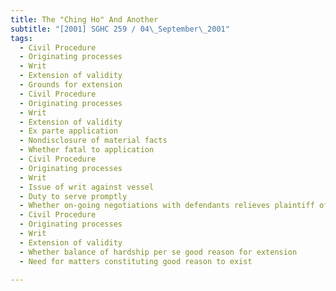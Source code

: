 ```yaml
---
title: The "Ching Ho" And Another 
subtitle: "[2001] SGHC 259 / 04\_September\_2001"
tags:
  - Civil Procedure
  - Originating processes
  - Writ
  - Extension of validity
  - Grounds for extension
  - Civil Procedure
  - Originating processes
  - Writ
  - Extension of validity
  - Ex parte application
  - Nondisclosure of material facts
  - Whether fatal to application
  - Civil Procedure
  - Originating processes
  - Writ
  - Issue of writ against vessel
  - Duty to serve promptly
  - Whether on-going negotiations with defendants relieves plaintiff of duty
  - Civil Procedure
  - Originating processes
  - Writ
  - Extension of validity
  - Whether balance of hardship per se good reason for extension
  - Need for matters constituting good reason to exist

---
```


